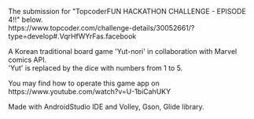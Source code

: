 <p>The submission for "TopcoderFUN HACKATHON CHALLENGE - EPISODE 4!!" below.<br>
https://www.topcoder.com/challenge-details/30052661/?type=develop#.VqrHfWYrFas.facebook</p>

<p>A Korean traditional board game 'Yut-nori' in collaboration with Marvel comics API.<br>
'Yut' is replaced by the dice with numbers from 1 to 5.</p>

<p>You may find how to operate this game app on <br>
https://www.youtube.com/watch?v=U-1biCahUKY</p>

<p>Made with AndroidStudio IDE and Volley, Gson, Glide library.</p>
